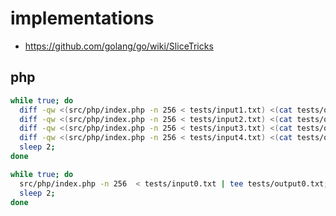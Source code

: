 # implementations

* https://github.com/golang/go/wiki/SliceTricks

## php

```sh
while true; do
  diff -qw <(src/php/index.php -n 256 < tests/input1.txt) <(cat tests/output1.txt);
  diff -qw <(src/php/index.php -n 256 < tests/input2.txt) <(cat tests/output2.txt);
  diff -qw <(src/php/index.php -n 256 < tests/input3.txt) <(cat tests/output3.txt);
  diff -qw <(src/php/index.php -n 256 < tests/input4.txt) <(cat tests/output4.txt);
  sleep 2;
done
```

```sh
while true; do
  src/php/index.php -n 256  < tests/input0.txt | tee tests/output0.txt;
  sleep 2;
done
```
